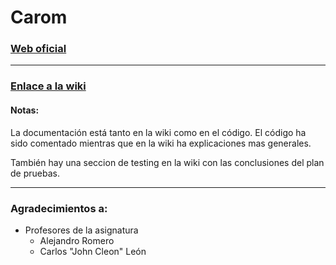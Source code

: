 # Carom

### **[Web oficial](https://ucm-fdi-disia.github.io/Carom/)** 

---

### **[Enlace a la wiki](https://ucm-fdi-disia.github.io/Carom/wiki/)** 

#### Notas:

La documentación está tanto en la wiki como en el código. El código ha sido comentado mientras que en la wiki ha explicaciones mas generales.

También hay una seccion de testing en la wiki con las conclusiones del plan de pruebas.

---

### Agradecimientos a:

- Profesores de la asignatura
  - Alejandro Romero
  - Carlos "John Cleon" León
